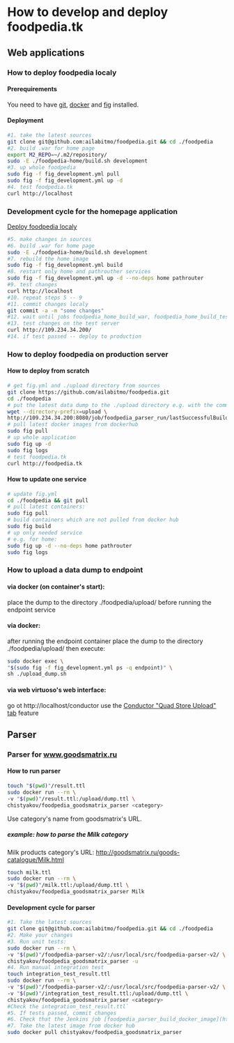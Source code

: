 # How to develop and deploy foodpedia.tk
## Web applications
### How to deploy foodpedia localy
#### Prerequirements

You need to have [git](http://git-scm.com/book/en/v2/Getting-Started-Installing-Git), [docker](https://docs.docker.com/installation/#installation) and [fig](http://www.fig.sh/install.html) installed.
#### Deployment
```bash
#1. take the latest sources
git clone git@github.com:ailabitmo/foodpedia.git && cd ./foodpedia
#2. build .war for home page
export M2_REPO=~/.m2/repository/
sudo -E ./foodpedia-home/build.sh development
#3. up whole foodpedia
sudo fig -f fig_development.yml pull
sudo fig -f fig_development.yml up -d
#4. test foodpedia.tk
curl http://localhost
```

### Development cycle for the homepage application
[Deploy foodpedia localy](#how-to-deploy-foodpedia-localy)
```bash
#5. make changes in sources
#6. build .war for home page
sudo -E ./foodpedia-home/build.sh development
#7. rebuild the home image
sudo fig -f fig_development.yml build
#8. restart only home and pathrouther services
sudo fig -f fig_development.yml up -d --no-deps home pathrouter
#9. test changes
curl http://localhost
#10. repeat steps 5 -- 9
#11. commit changes localy
git commit -a -m "some changes"
#12. wait until jobs foodpedia_home_build_war, foodpedia_home_build_testing_docker_image and foodpedia_home_deploy_on_test_server will be finished
#13. test changes on the test server
curl http://109.234.34.200/
#14. if test passed -- deploy to production
```

### How to deploy foodpedia on production server
#### How to deploy from scratch
```bash
# get fig.yml and ./upload directory from sources
git clone https://github.com/ailabitmo/foodpedia.git
cd ./foodpedia
# put the latest data dump to the ./upload directory e.g. with the command
wget --directory-prefix=upload \
http://109.234.34.200:8080/job/foodpedia_parser_run/lastSuccessfulBuild/artifact/upload/Foodstuffs.ttl
# pull latest docker images from dockerhub
sudo fig pull
# up whole application
sudo fig up -d
sudo fig logs
# test foodpedia.tk
curl http://foodpedia.tk
```
#### How to update one service
```bash
# update fig.yml
cd ./foodpedia && git pull
# pull latest containers:
sudo fig pull
# build containers which are not pulled from docker hub
sudo fig build
# up only needed service
# e.g. for home:
sudo fig up -d --no-deps home pathrouter
sudo fig logs
```

### How to upload a data dump to endpoint
#### via docker (on container's start):
place the dump to the directory ./foodpedia/upload/ before running the endpoint service

#### via docker:
after running the endpoint container place the dump to the directory ./foodpedia/upload/
then execute:
```bash
sudo docker exec \
"$(sudo fig -f fig_development.yml ps -q endpoint)" \
sh ./upload_dump.sh
```

#### via web virtuoso's web interface:
go ot http://localhost/conductor
use the [Conductor "Quad Store Upload" tab](http://docs.openlinksw.com/virtuoso/htmlconductorbar.html#rdfadm) feature

## Parser
### Parser for www.goodsmatrix.ru
#### How to run parser
```bash
touch "$(pwd)"/result.ttl
sudo docker run --rm \
-v "$(pwd)"/result.ttl:/upload/dump.ttl \
chistyakov/foodpedia_goodsmatrix_parser <category>
```
Use category's name from goodsmatrix's URL.
##### example: how to parse the Milk category
Milk products category's URL: http://goodsmatrix.ru/goods-catalogue/Milk.html
```bash
touch milk.ttl
sudo docker run --rm \
-v "$(pwd)"/milk.ttl:/upload/dump.ttl \
chistyakov/foodpedia_goodsmatrix_parser Milk
```
#### Development cycle for parser
```bash
#1. Take the latest sources
git clone git@github.com:ailabitmo/foodpedia.git && cd ./foodpedia
#2. Make your changes
#3. Run unit tests:
sudo docker run --rm \
-v "$(pwd)"/foodpedia-parser-v2/:/usr/local/src/foodpedia-parser-v2/ \
chistyakov/foodpedia_goodsmatrix_parser -u
#4. Run manual integration test
touch integration_test_result.ttl
sudo docker run --rm \
-v "$(pwd)"/foodpedia-parser-v2/:/usr/local/src/foodpedia-parser-v2/ \
-v "$(pwd)"/integration_test_result.ttl:/upload/dump.ttl \
chistyakov/foodpedia_goodsmatrix_parser <category>
#Check the integration_test_result.ttl`
#5. If tests passed, commit changes
#6. Check that the Jenkins job [foodpedia_parser_build_docker_image](http://109.234.34.200:8080/job/foodpedia_parser_build_docker_image/) finished successfully
#7. Take the latest image from docker hub
sudo docker pull chistyakov/foodpedia_goodsmatrix_parser
```
